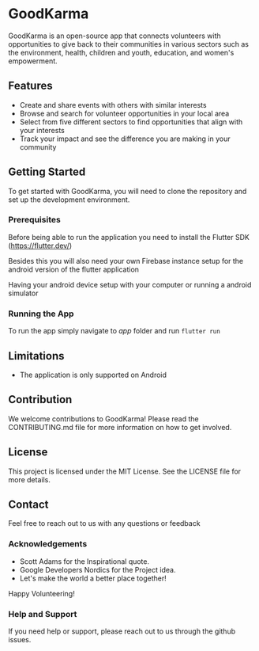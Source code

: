 # GoodKarma
GoodKarma is an open-source app that connects volunteers with opportunities to give back to their communities in various sectors such as the environment, health, children and youth, education, and women's empowerment.

## Features
- Create and share events with others with similar interests
- Browse and search for volunteer opportunities in your local area
- Select from five different sectors to find opportunities that align with your interests
- Track your impact and see the difference you are making in your community

## Getting Started
To get started with GoodKarma, you will need to clone the repository and set up the development environment.

### Prerequisites
Before being able to run the application you need to install the Flutter SDK (https://flutter.dev/)

Besides this you will also need your own Firebase instance setup for the android version of the flutter application

Having your android device setup with your computer or running a android simulator

### Running the App
To run the app simply navigate to *app* folder and run `flutter run`

## Limitations
- The application is only supported on Android

## Contribution
We welcome contributions to GoodKarma! Please read the CONTRIBUTING.md file for more information on how to get involved.

## License
This project is licensed under the MIT License. See the LICENSE file for more details.

## Contact
Feel free to reach out to us with any questions or feedback

### Acknowledgements
- Scott Adams for the Inspirational quote.
- Google Developers Nordics for the Project idea.
- Let's make the world a better place together!

Happy Volunteering!

### Help and Support
If you need help or support, please reach out to us through the github issues.
